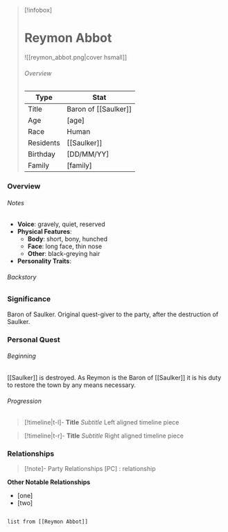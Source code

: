 > [!infobox]
> # Reymon Abbot
> ![[reymon_abbot.png|cover hsmall]]
> ###### Overview
> | Type | Stat |
> | ---- | ---- |
> | Title | Baron of [[Saulker]] |
> | Age | [age] |
> | Race | Human |
> | Residents | [[Saulker]] |
> | Birthday | [DD/MM/YY] |
> | Family | [family] |

### Overview
###### Notes
- **Voice**: gravely, quiet, reserved
- **Physical Features**: 
	- **Body**: short, bony, hunched
	- **Face**: long face, thin nose
	- **Other**: black-greying hair
- **Personality Traits**:

###### Backstory


### Significance
Baron of Saulker. Original quest-giver to the party, after the destruction of Saulker.

### Personal Quest
###### Beginning
[[Saulker]] is destroyed. As Reymon is the Baron of [[Saulker]] it is his duty to restore the town by any means necessary.
###### Progression
> [!timeline|t-l]- **Title** _Subtitle_ 
> Left aligned timeline piece

> [!timeline|t-r]- **Title** *Subtitle* 
> Right aligned timeline piece


### Relationships
> [!note]- Party Relationships
> [PC] : relationship

**Other Notable Relationships**
- [one]
- [two]

```dataview

list from [[Reymon Abbot]]

```